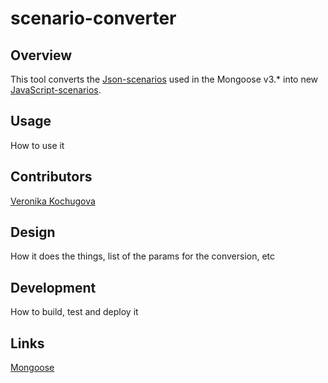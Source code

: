 # scenario-converter
## Overview
This tool converts the [Json-scenarios](https://github.com/emc-mongoose/mongoose/wiki/v3.6-Scenarios) used in the Mongoose v3.* into new [JavaScript-scenarios](https://github.com/emc-mongoose/mongoose/blob/feature-v4-doc/doc/input/scenarios.md).
## Usage
How to use it
## Contributors
[Veronika Kochugova](https://github.com/veronikaKochugova)
## Design
How it does the things, list of the params for the conversion, etc
## Development
How to build, test and deploy it
## Links
[Mongoose](https://github.com/emc-mongoose/mongoose)
